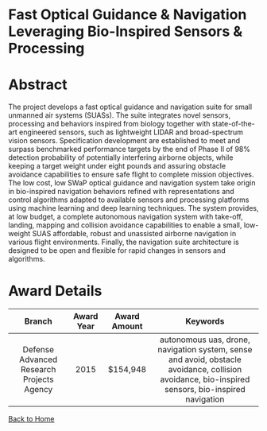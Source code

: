 
Fast Optical Guidance &amp; Navigation Leveraging Bio-Inspired Sensors &amp; Processing
=======================================================================================

# Abstract


The project develops a fast optical guidance and navigation suite for small unmanned air systems (SUASs). The suite integrates novel sensors, processing and behaviors inspired from biology together with state-of-the-art engineered sensors, such as lightweight LIDAR and broad-spectrum vision sensors. Specification development are established to meet and surpass benchmarked performance targets by the end of Phase II of 98% detection probability of potentially interfering airborne objects, while keeping a target weight under eight pounds and assuring obstacle avoidance capabilities to ensure safe flight to complete mission objectives. The low cost, low SWaP optical guidance and navigation system take origin in bio-inspired navigation behaviors refined with representations and control algorithms adapted to available sensors and processing platforms using machine learning and deep learning techniques. The system provides, at low budget, a complete autonomous navigation system with take-off, landing, mapping and collision avoidance capabilities to enable a small, low-weight SUAS affordable, robust and unassisted airborne navigation in various flight environments. Finally, the navigation suite architecture is designed to be open and flexible for rapid changes in sensors and algorithms.  

# Award Details

|Branch|Award Year|Award Amount|Keywords|
| :---: | :---: | :---: | :---: |
|Defense Advanced Research Projects Agency|2015|$154,948|autonomous uas, drone, navigation system, sense and avoid, obstacle avoidance, collision avoidance, bio-inspired sensors, bio-inspired navigation|
  
  


[Back to Home](https://github.com/chrischow/dod_sbir_awards#1182)